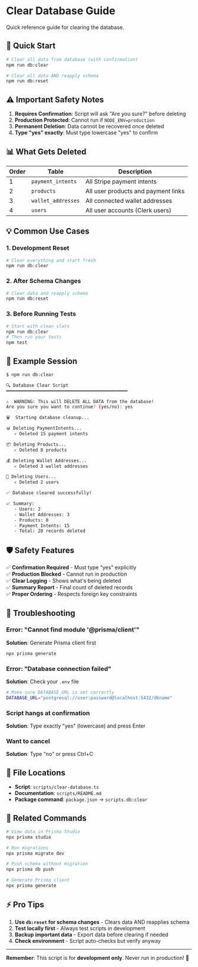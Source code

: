 # Clear Database Guide

Quick reference guide for clearing the database.

## 🚀 Quick Start

```bash
# Clear all data from database (with confirmation)
npm run db:clear

# Clear all data AND reapply schema
npm run db:reset
```

## ⚠️ Important Safety Notes

1. **Requires Confirmation**: Script will ask "Are you sure?" before deleting
2. **Production Protected**: Cannot run if `NODE_ENV=production`
3. **Permanent Deletion**: Data cannot be recovered once deleted
4. **Type "yes" exactly**: Must type lowercase "yes" to confirm

## 📊 What Gets Deleted

| Order | Table | Description |
|-------|-------|-------------|
| 1 | `payment_intents` | All Stripe payment intents |
| 2 | `products` | All user products and payment links |
| 3 | `wallet_addresses` | All connected wallet addresses |
| 4 | `users` | All user accounts (Clerk users) |

## 💡 Common Use Cases

### 1. Development Reset
```bash
# Clear everything and start fresh
npm run db:clear
```

### 2. After Schema Changes
```bash
# Clear data and reapply schema
npm run db:reset
```

### 3. Before Running Tests
```bash
# Start with clean slate
npm run db:clear
# Then run your tests
npm test
```

## 📝 Example Session

```bash
$ npm run db:clear

🔍 Database Clear Script
━━━━━━━━━━━━━━━━━━━━━━━━━━━━━━━━━━━━━━━━━━━━━━

⚠️  WARNING: This will DELETE ALL DATA from the database!
Are you sure you want to continue? (yes/no): yes

🗑️  Starting database cleanup...

📊 Deleting PaymentIntents...
   ✓ Deleted 15 payment intents

📦 Deleting Products...
   ✓ Deleted 8 products

💰 Deleting Wallet Addresses...
   ✓ Deleted 3 wallet addresses

👤 Deleting Users...
   ✓ Deleted 2 users

✅ Database cleared successfully!

📈 Summary:
   - Users: 2
   - Wallet Addresses: 3
   - Products: 8
   - Payment Intents: 15
   - Total: 28 records deleted
```

## 🛡️ Safety Features

✅ **Confirmation Required** - Must type "yes" explicitly  
✅ **Production Blocked** - Cannot run in production  
✅ **Clear Logging** - Shows what's being deleted  
✅ **Summary Report** - Final count of deleted records  
✅ **Proper Ordering** - Respects foreign key constraints  

## 🔧 Troubleshooting

### Error: "Cannot find module '@prisma/client'"

**Solution**: Generate Prisma client first
```bash
npx prisma generate
```

### Error: "Database connection failed"

**Solution**: Check your `.env` file
```bash
# Make sure DATABASE_URL is set correctly
DATABASE_URL="postgresql://user:password@localhost:5432/dbname"
```

### Script hangs at confirmation

**Solution**: Type exactly "yes" (lowercase) and press Enter

### Want to cancel

**Solution**: Type "no" or press Ctrl+C

## 📁 File Locations

- **Script**: `scripts/clear-database.ts`
- **Documentation**: `scripts/README.md`
- **Package command**: `package.json` → `scripts.db:clear`

## 🔗 Related Commands

```bash
# View data in Prisma Studio
npx prisma studio

# Run migrations
npx prisma migrate dev

# Push schema without migration
npx prisma db push

# Generate Prisma client
npx prisma generate
```

## ⚡ Pro Tips

1. **Use `db:reset` for schema changes** - Clears data AND reapplies schema
2. **Test locally first** - Always test scripts in development
3. **Backup important data** - Export data before clearing if needed
4. **Check environment** - Script auto-checks but verify anyway

---

**Remember**: This script is for **development only**. Never run in production! 🚨


